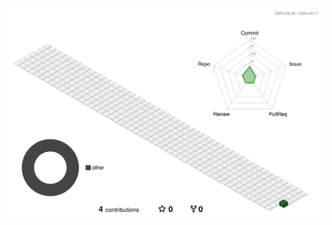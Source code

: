 <!--
![](./profile-3d-contrib/profile-gitblock.svg)\
![](./profile-3d-contrib/profile-green-animate.svg)\
![](./profile-3d-contrib/profile-green.svg)\
![](./profile-3d-contrib/profile-night-green.svg)\
![](./profile-3d-contrib/profile-night-rainbow.svg)\
![](./profile-3d-contrib/profile-night-view.svg)\
![](./profile-3d-contrib/profile-season-animate.svg)\
![](./profile-3d-contrib/profile-season.svg)\
![](./profile-3d-contrib/profile-south-season-animate.svg)\
![](./profile-3d-contrib/profile-south-season.svg)\
-->
![](./profile-3d-contrib/profile-green-animate.svg)
